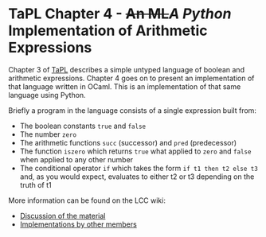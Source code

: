 # TaPL Chapter 4 - ~~An ML~~*A Python* Implementation of Arithmetic Expressions

Chapter 3 of [TaPL](https://www.cis.upenn.edu/~bcpierce/tapl/) describes a
simple untyped language of boolean and arithmetic expressions. Chapter 4 goes on
to present an implementation of that language written in OCaml. This is an
implementation of that same language using Python.

Briefly a program in the language consists of a single expression built from:
- The boolean constants `true` and `false`
- The number `zero`
- The arithmetic functions `succ` (successor) and `pred` (predecessor)
- The function `iszero` which returns `true` what applied to `zero` and `false`
   when applied to any other number
- The conditional operator `if` which takes the form `if t1 then t2 else t3`
   and, as you would expect, evaluates to either t2 or t3 depending on the truth
   of t1

More information can be found on the LCC wiki:
- [Discussion of the material](https://github.com/computationclub/computationclub.github.io/wiki/Types-and-Programming-Languages-Chapter-3-Untyped-Arithmetic-Expressions)
- [Implementations by other members](https://github.com/computationclub/computationclub.github.io/wiki/Types-and-Programming-Languages-Chapter-4-An-ML-Implementation-of-Arithmetic-Expressions)
